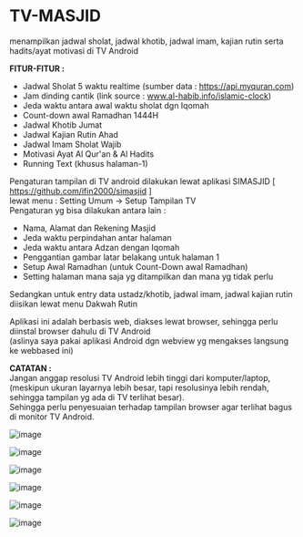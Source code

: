 # TV-MASJID
menampilkan jadwal sholat, jadwal khotib, jadwal imam, kajian rutin serta hadits/ayat motivasi di TV Android

**FITUR-FITUR :**
- Jadwal Sholat 5 waktu realtime (sumber data : https://api.myquran.com)
- Jam dinding cantik (link source : www.al-habib.info/islamic-clock)
- Jeda waktu antara awal waktu sholat dgn Iqomah
- Count-down awal Ramadhan 1444H
- Jadwal Khotib Jumat
- Jadwal Kajian Rutin Ahad
- Jadwal Imam Sholat Wajib
- Motivasi Ayat Al Qur'an & Al Hadits
- Running Text (khusus halaman-1)

Pengaturan tampilan di TV android dilakukan lewat aplikasi SIMASJID [ https://github.com/ifin2000/simasjid ]  
lewat menu : Setting Umum -> Setup Tampilan TV  
Pengaturan yg bisa dilakukan antara lain :  
- Nama, Alamat dan Rekening Masjid
- Jeda waktu perpindahan antar halaman
- Jeda waktu antara Adzan dengan Iqomah
- Penggantian gambar latar belakang untuk halaman 1
- Setup Awal Ramadhan (untuk Count-Down awal Ramadhan)
- Setting halaman mana saja yg ditampilkan dan mana yg tidak perlu  

Sedangkan untuk entry data ustadz/khotib, jadwal imam, jadwal kajian rutin diisikan lewat menu Dakwah Rutin  

Aplikasi ini adalah berbasis web, diakses lewat browser, sehingga perlu diinstal browser dahulu di TV Android  
(aslinya saya pakai aplikasi Android dgn webview yg mengakses langsung ke webbased ini)

**CATATAN :**  
Jangan anggap resolusi TV Android lebih tinggi dari komputer/laptop,   
(meskipun ukuran layarnya lebih besar, tapi resolusinya lebih rendah, sehingga tampilan yg ada di TV terlihat besar).  
Sehingga perlu penyesuaian terhadap tampilan browser agar terlihat bagus di monitor TV Android.  

![image](https://user-images.githubusercontent.com/7757976/222020955-d8aed4b3-40ae-4f17-b34d-746807a6c1fa.png)

![image](https://user-images.githubusercontent.com/7757976/222383143-d915276a-3a89-41e3-b50d-2b1a2efb86fb.png)

![image](https://user-images.githubusercontent.com/7757976/222021636-b68e6c9e-446b-4a10-a621-27bbe3cc866b.png)

![image](https://user-images.githubusercontent.com/7757976/222021859-fa97c4cf-5714-4e1c-b326-42e774b47fdf.png)

![image](https://user-images.githubusercontent.com/7757976/222021774-458760ce-6612-431e-8b60-7467a99e52f3.png)

![image](https://user-images.githubusercontent.com/7757976/222021942-5d4bdd3c-0930-49ef-9347-927ee39cbde5.png)

